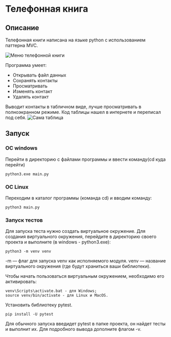 # Телефонная книга

## Описание
Телефонная книги написана на языке python с использованием паттерна MVC. 

![Меню телефонной книги](tel_book_mvc.png)

Программа умеет:
- Открывать файл данных
- Сохранять контакты
- Просматривать
- Изменять контакт
- Удалять контакт

Выводит контакты в табличном виде, лучше просматривать в полноэкранном режиме. Код таблицы нашел в интернете и переписал под себя.
![Сама таблица](table_mvc.png)

## Запуск
### ОС windows
Перейти в директорию с файлами программы и ввести команду(cd куда перейти)
~~~
python3.exe main.py
~~~

### ОС Linux
Переходим в каталог программы (команда cd) и вводим команду:
~~~
python3 main.py
~~~

### Запуск тестов
Для запуска теста нужно создать виртуальное окружение.
Для создания виртуального окружения, перейдите в директорию своего проекта и выполните (в windows - python3.exe):
~~~
python3 -m venv venv
~~~
-m — флаг для запуска venv как исполняемого модуля.
venv — название виртуального окружения (где будут храниться ваши библиотеки).

Чтобы начать пользоваться виртуальным окружением, необходимо его активировать:
~~~
venv\Scripts\activate.bat - для Windows;
source venv/bin/activate - для Linux и MacOS.
~~~
Установить библиотеку pytest.
~~~
pip install -U pytest
~~~

Для обычного запуска введидет pytest в папке проекта, он найдет тесты и выполнит их. Для подробного вывода дополните флагом -v.

 
